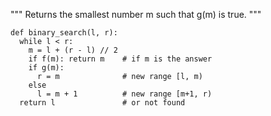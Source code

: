 """
Returns the smallest number m such that g(m) is true.
"""
```
def binary_search(l, r):
  while l < r:
    m = l + (r - l) // 2
    if f(m): return m    # if m is the answer
    if g(m):
      r = m              # new range [l, m)
    else
      l = m + 1          # new range [m+1, r)
  return l               # or not found
```
